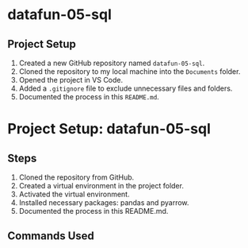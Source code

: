 # datafun-05-sql

## Project Setup

1. Created a new GitHub repository named `datafun-05-sql`.
2. Cloned the repository to my local machine into the `Documents` folder.
3. Opened the project in VS Code.
4. Added a `.gitignore` file to exclude unnecessary files and folders.
5. Documented the process in this `README.md`.

# Project Setup: datafun-05-sql

## Steps
1. Cloned the repository from GitHub.
2. Created a virtual environment in the project folder.
3. Activated the virtual environment.
4. Installed necessary packages: pandas and pyarrow.
5. Documented the process in this README.md.

## Commands Used
